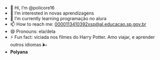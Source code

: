 - 👋 Hi, I’m @policore16
- 👀 I’m interested in novas aprendizagens
- 🌱 I’m currently learning programação no alura
- 📫 How to reach me:
0000113410392xsp@al.educacao.sp.gov.br
- 😄 Pronouns: ela/dela
- ⚡ Fun fact: viciada nos filmes do Harry Potter. Amo viajar, e aprender outros idiomas 🌬️
- **Polyana**
<!---
policore16/policore16 is a ✨ special ✨ repository because its `README.md` (this file) appears on your GitHub profile.
You can click the Preview link to take a look at your changes.<!---


